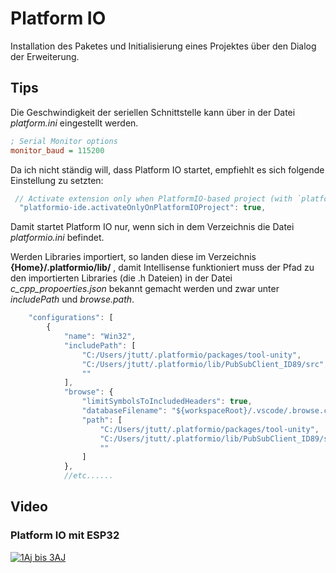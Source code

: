 # Platform IO
Installation des Paketes und Initialisierung eines Projektes über den Dialog der Erweiterung.

## Tips
Die Geschwindigkeit der seriellen Schnittstelle kann über in der Datei *platform.ini* eingestellt werden.
```ini
; Serial Monitor options
monitor_baud = 115200
```

Da ich nicht ständig will, dass Platform IO startet, empfiehlt es sich folgende Einstellung zu setzten:
```js
 // Activate extension only when PlatformIO-based project (with `platformio.ini`) is opened in workspace
  "platformio-ide.activateOnlyOnPlatformIOProject": true,
```
Damit startet Platform IO nur, wenn sich in dem Verzeichnis die Datei *platformio.ini* befindet.

Werden Libraries importiert, so landen diese im Verzeichnis **{Home}/.platformio/lib/** , damit Intellisense funktioniert muss der Pfad zu den importierten Libraries (die .h Dateien) in der Datei  *c_cpp_propoerties.json* bekannt gemacht werden und zwar unter *includePath* und *browse.path*. 
```js
    "configurations": [
        {
            "name": "Win32",
            "includePath": [
                "C:/Users/jtutt/.platformio/packages/tool-unity",
                "C:/Users/jtutt/.platformio/lib/PubSubClient_ID89/src",
                ""
            ],
            "browse": {
                "limitSymbolsToIncludedHeaders": true,
                "databaseFilename": "${workspaceRoot}/.vscode/.browse.c_cpp.db",
                "path": [
                    "C:/Users/jtutt/.platformio/packages/tool-unity",
                    "C:/Users/jtutt/.platformio/lib/PubSubClient_ID89/src",
                    ""
                ]
            },
            //etc......
```

## Video
### Platform IO mit ESP32 
[![1Aj bis 3AJ](http://img.youtube.com/vi/vkuoOES5KHg/0.jpg)](http://www.youtube.com/watch?v=vkuoOES5KHg)
